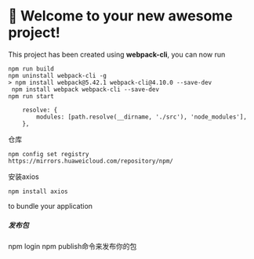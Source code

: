 # 🚀 Welcome to your new awesome project!

This project has been created using **webpack-cli**, you can now run

```
npm run build
npm uninstall webpack-cli -g       
> npm install webpack@5.42.1 webpack-cli@4.10.0 --save-dev
 npm install webpack webpack-cli --save-dev  
npm run start

    resolve: {
        modules: [path.resolve(__dirname, './src'), 'node_modules'],
    },
```
仓库
```
npm config set registry https://mirrors.huaweicloud.com/repository/npm/
```

安装axios         

```
npm install axios  
```

to bundle your application

##### 发布包
npm login
npm publish命令来发布你的包
